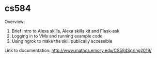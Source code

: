 # cs584
Overview:
  1. Brief intro to Alexa skills, Alexa skills kit and Flask-ask 
  2. Logging in to VMs and running example code 
  3. Using ngrok to make the skill publically accessible

Link to documentation: http://www.mathcs.emory.edu/CS584Spring2019/

